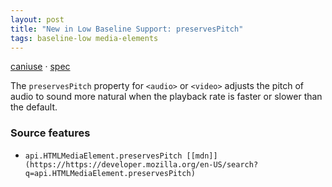 ```yaml
---
layout: post
title: "New in Low Baseline Support: preservesPitch"
tags: baseline-low media-elements
---
```


[caniuse](https://caniuse.com/?search=preserves-pitch) · [spec](https://html.spec.whatwg.org/multipage/media.html#dom-media-preservespitch-dev)

The `preservesPitch` property for `<audio>` or `<video>` adjusts the pitch of audio to sound more natural when the playback rate is faster or slower than the default.

### Source features

- ``api.HTMLMediaElement.preservesPitch [[mdn]](https://https://developer.mozilla.org/en-US/search?q=api.HTMLMediaElement.preservesPitch)``

